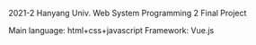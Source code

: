 2021-2 Hanyang Univ.
Web System Programming 2
Final Project

Main language: html+css+javascript
Framework: Vue.js